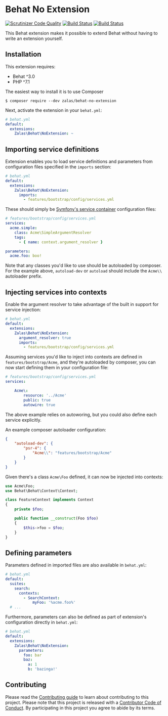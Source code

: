 Behat No Extension
==================

[![Scrutinizer Code Quality](https://scrutinizer-ci.com/g/jakzal/BehatNoExtension/badges/quality-score.png?b=master)](https://scrutinizer-ci.com/g/jakzal/BehatNoExtension/?branch=master)
[![Build Status](https://scrutinizer-ci.com/g/jakzal/BehatNoExtension/badges/build.png?b=master)](https://scrutinizer-ci.com/g/jakzal/BehatNoExtension/build-status/master)
[![Build Status](https://travis-ci.org/jakzal/BehatNoExtension.svg?branch=master)](https://travis-ci.org/jakzal/BehatNoExtension)

This Behat extension makes it possible to extend Behat without having to write an
extension yourself.


Installation
------------

This extension requires:

* Behat ^3.0
* PHP ^7.1

The easiest way to install it is to use Composer

```
$ composer require --dev zalas/behat-no-extension
```

Next, activate the extension in your ``behat.yml``:

```yaml
# behat.yml
default:
  extensions:
    Zalas\Behat\NoExtension: ~
```

Importing service definitions
-----------------------------

Extension enables you to load service definitions and parameters from
configuration files specified in the ``imports`` section:

```yaml
# behat.yml
default:
  extensions:
    Zalas\Behat\NoExtension:
      imports:
        - features/bootstrap/config/services.yml
```

These should simply be
[Symfony's service container](http://symfony.com/doc/current/components/dependency_injection/introduction.html#setting-up-the-container-with-configuration-files)
configuration files:

```yaml
# features/bootstrap/config/services.yml
services:
  acme.simple:
    class: Acme\SimpleArgumentResolver
    tags:
      - { name: context.argument_resolver }

parameters:
  acme.foo: boo!
```

Note that any classes you'd like to use should be autoloaded by composer.
For the example above, `autoload-dev` or `autoload` should include the `Acme\\` autoloader prefix.

Injecting services into contexts
--------------------------------

Enable the argument resolver to take advantage of the built in support for service injection:

```yaml
# behat.yml
default:
  extensions:
    Zalas\Behat\NoExtension:
      argument_resolver: true
      imports:
        - features/bootstrap/config/services.yml
```

Assuming services you'd like to inject into contexts are defined in `features/bootstrap/Acme`,
and they're autoloaded by composer, you can now start defining them in your configuration file:

```yaml
# features/bootstrap/config/services.yml
services:

    Acme\:
        resource: '../Acme'
        public: true
        autowire: true
```

The above example relies on autoworing, but you could also define each service explicitly.

An example composer autoloader configuration:

```json
{
    "autoload-dev": {
        "psr-4": {
            "Acme\\": "features/bootstrap/Acme"
        }
    }
}
```

Given there's a class `Acme\Foo` defined, it can now be injected into contexts:

```php
use Acme\Foo;
use Behat\Behat\Context\Context;

class FeatureContext implements Context
{
    private $foo;

    public function __construct(Foo $foo)
    {
        $this->foo = $foo;
    }
}
```

Defining parameters
-------------------

Parameters defined in imported files are also available in ``behat.yml``:

```yaml
# behat.yml
default:
  suites:
    search:
      contexts:
        - SearchContext:
            myFoo: '%acme.foo%'
  # ...
```

Furthermore, parameters can also be defined as part of extension's configuration directly in ``behat.yml``:

```yaml
# behat.yml
default:
  extensions:
    Zalas\Behat\NoExtension:
      parameters:
        foo: bar
        baz:
          a: 1
          b: 'bazinga!'
```

## Contributing

Please read the [Contributing guide](CONTRIBUTING.md) to learn about contributing to this project.
Please note that this project is released with a [Contributor Code of Conduct](CODE_OF_CONDUCT.md).
By participating in this project you agree to abide by its terms.
